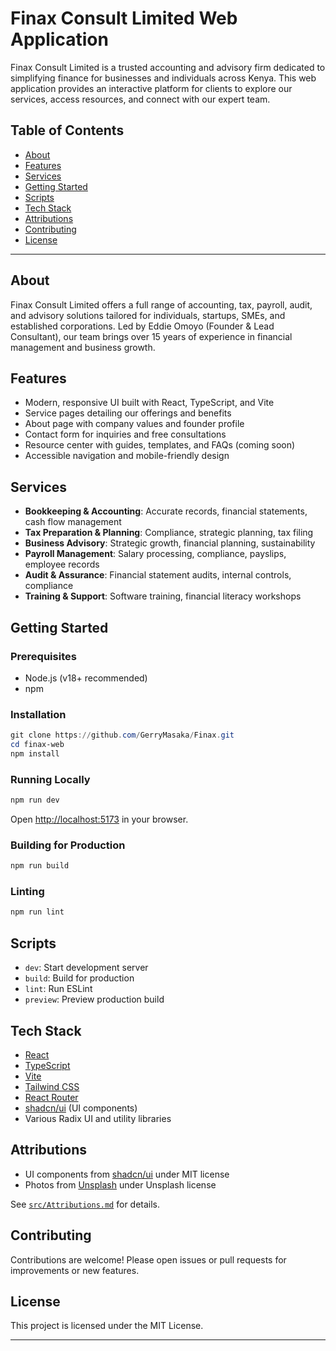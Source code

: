 # Finax Consult Limited Web Application

Finax Consult Limited is a trusted accounting and advisory firm dedicated to simplifying finance for businesses and individuals across Kenya. This web application provides an interactive platform for clients to explore our services, access resources, and connect with our expert team.

## Table of Contents

- [About](#about)
- [Features](#features)
- [Services](#services)
- [Getting Started](#getting-started)
- [Scripts](#scripts)
- [Tech Stack](#tech-stack)
- [Attributions](#attributions)
- [Contributing](#contributing)
- [License](#license)

---

## About

Finax Consult Limited offers a full range of accounting, tax, payroll, audit, and advisory solutions tailored for individuals, startups, SMEs, and established corporations. Led by Eddie Omoyo (Founder & Lead Consultant), our team brings over 15 years of experience in financial management and business growth.

## Features

- Modern, responsive UI built with React, TypeScript, and Vite
- Service pages detailing our offerings and benefits
- About page with company values and founder profile
- Contact form for inquiries and free consultations
- Resource center with guides, templates, and FAQs (coming soon)
- Accessible navigation and mobile-friendly design

## Services

- **Bookkeeping & Accounting**: Accurate records, financial statements, cash flow management
- **Tax Preparation & Planning**: Compliance, strategic planning, tax filing
- **Business Advisory**: Strategic growth, financial planning, sustainability
- **Payroll Management**: Salary processing, compliance, payslips, employee records
- **Audit & Assurance**: Financial statement audits, internal controls, compliance
- **Training & Support**: Software training, financial literacy workshops

## Getting Started

### Prerequisites

- Node.js (v18+ recommended)
- npm

### Installation

```powershell
git clone https://github.com/GerryMasaka/Finax.git
cd finax-web
npm install
```

### Running Locally

```powershell
npm run dev
```

Open [http://localhost:5173](http://localhost:5173) in your browser.

### Building for Production

```powershell
npm run build
```

### Linting

```powershell
npm run lint
```

## Scripts

- `dev`: Start development server
- `build`: Build for production
- `lint`: Run ESLint
- `preview`: Preview production build

## Tech Stack

- [React](https://react.dev/)
- [TypeScript](https://www.typescriptlang.org/)
- [Vite](https://vitejs.dev/)
- [Tailwind CSS](https://tailwindcss.com/)
- [React Router](https://reactrouter.com/)
- [shadcn/ui](https://ui.shadcn.com/) (UI components)
- Various Radix UI and utility libraries

## Attributions

- UI components from [shadcn/ui](https://ui.shadcn.com/) under MIT license
- Photos from [Unsplash](https://unsplash.com) under Unsplash license

See [`src/Attributions.md`](src/Attributions.md) for details.

## Contributing

Contributions are welcome! Please open issues or pull requests for improvements or new features.

## License

This project is licensed under the MIT License.

---
